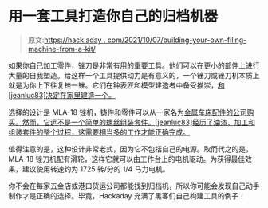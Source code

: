 # 用一套工具打造你自己的归档机器

> 原文:[https://hack aday . com/2021/10/07/building-your-own-filing-machine-from-a-kit/](https://hackaday.com/2021/10/07/building-your-own-filing-machine-from-a-kit/)

如果你自己加工零件，锉刀是非常有用的重要工具。他们可以在更小的部件上进行大量的自我塑造。给这样一个工具提供动力是有意义的，一个锉刀或锉刀机本质上就是为你上下往复锉一锉。它们在钟表匠和模型建造者中备受推崇，[和[jeanluc83]决定在家里建造一个。](https://www.instructables.com/Filing-Machine/)

选择的设计是 MLA-18 锉机，铸件和零件可以从一家名为[金属车床配件的公司购买。然而，它远不是一个简单的螺丝组装套件。[jeanluc83]经历了油漆、加工和组装套件的整个过程，这需要相当多的工作才能正确完成。](http://mlatoolbox.com/MLA-18.html)

值得注意的是，这种设计非常老式，因为它不包括自己的电源。取而代之的是，MLA-18 锉刀机配有滑轮，这样它就可以由工作台上的电机驱动。为获得最佳效果，建议使用转速约为 1725 转/分的 1/4 马力电机。

你不会在每家五金店或港口货运公司都能找到归档机，所以你可能会发现自己动手制作才是正确的选择。毕竟，Hackaday 充满了黑客们自己构建工具的例子！